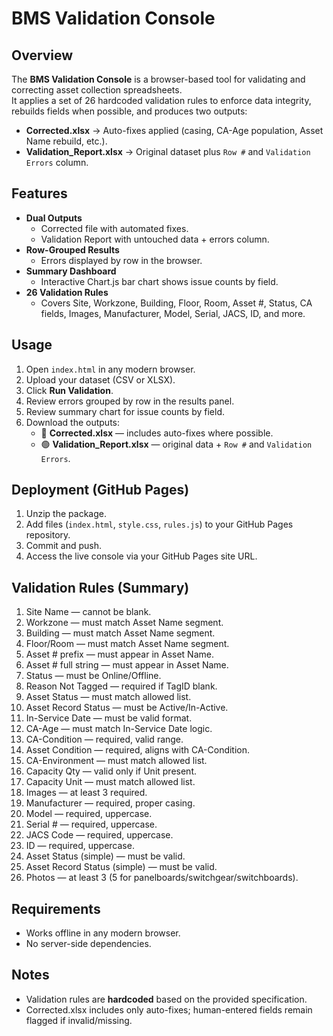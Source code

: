 
# BMS Validation Console

## Overview
The **BMS Validation Console** is a browser-based tool for validating and correcting asset collection spreadsheets.  
It applies a set of 26 hardcoded validation rules to enforce data integrity, rebuilds fields when possible, and produces two outputs:
- **Corrected.xlsx** → Auto-fixes applied (casing, CA-Age population, Asset Name rebuild, etc.).
- **Validation_Report.xlsx** → Original dataset plus `Row #` and `Validation Errors` column.

## Features
- **Dual Outputs**
  - Corrected file with automated fixes.
  - Validation Report with untouched data + errors column.
- **Row-Grouped Results**
  - Errors displayed by row in the browser.
- **Summary Dashboard**
  - Interactive Chart.js bar chart shows issue counts by field.
- **26 Validation Rules**
  - Covers Site, Workzone, Building, Floor, Room, Asset #, Status, CA fields, Images, Manufacturer, Model, Serial, JACS, ID, and more.

## Usage
1. Open `index.html` in any modern browser.
2. Upload your dataset (CSV or XLSX).
3. Click **Run Validation**.
4. Review errors grouped by row in the results panel.
5. Review summary chart for issue counts by field.
6. Download the outputs:
   - 🔵 **Corrected.xlsx** — includes auto-fixes where possible.
   - 🟢 **Validation_Report.xlsx** — original data + `Row #` and `Validation Errors`.

## Deployment (GitHub Pages)
1. Unzip the package.
2. Add files (`index.html`, `style.css`, `rules.js`) to your GitHub Pages repository.
3. Commit and push.
4. Access the live console via your GitHub Pages site URL.

## Validation Rules (Summary)
1. Site Name — cannot be blank.  
2. Workzone — must match Asset Name segment.  
3. Building — must match Asset Name segment.  
4. Floor/Room — must match Asset Name segment.  
5. Asset # prefix — must appear in Asset Name.  
6. Asset # full string — must appear in Asset Name.  
7. Status — must be Online/Offline.  
8. Reason Not Tagged — required if TagID blank.  
9. Asset Status — must match allowed list.  
10. Asset Record Status — must be Active/In-Active.  
11. In-Service Date — must be valid format.  
12. CA-Age — must match In-Service Date logic.  
13. CA-Condition — required, valid range.  
14. Asset Condition — required, aligns with CA-Condition.  
15. CA-Environment — must match allowed list.  
16. Capacity Qty — valid only if Unit present.  
17. Capacity Unit — must match allowed list.  
18. Images — at least 3 required.  
19. Manufacturer — required, proper casing.  
20. Model — required, uppercase.  
21. Serial # — required, uppercase.  
22. JACS Code — required, uppercase.  
23. ID — required, uppercase.  
24. Asset Status (simple) — must be valid.  
25. Asset Record Status (simple) — must be valid.  
26. Photos — at least 3 (5 for panelboards/switchgear/switchboards).  

## Requirements
- Works offline in any modern browser.
- No server-side dependencies.

## Notes
- Validation rules are **hardcoded** based on the provided specification.
- Corrected.xlsx includes only auto-fixes; human-entered fields remain flagged if invalid/missing.
